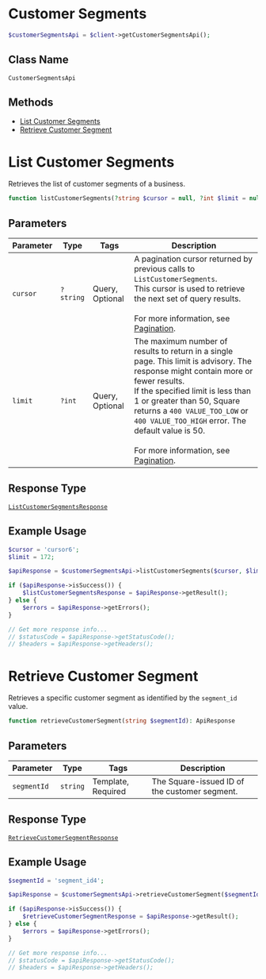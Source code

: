 # Customer Segments

```php
$customerSegmentsApi = $client->getCustomerSegmentsApi();
```

## Class Name

`CustomerSegmentsApi`

## Methods

* [List Customer Segments](../../doc/apis/customer-segments.md#list-customer-segments)
* [Retrieve Customer Segment](../../doc/apis/customer-segments.md#retrieve-customer-segment)


# List Customer Segments

Retrieves the list of customer segments of a business.

```php
function listCustomerSegments(?string $cursor = null, ?int $limit = null): ApiResponse
```

## Parameters

| Parameter | Type | Tags | Description |
|  --- | --- | --- | --- |
| `cursor` | `?string` | Query, Optional | A pagination cursor returned by previous calls to `ListCustomerSegments`.<br>This cursor is used to retrieve the next set of query results.<br><br>For more information, see [Pagination](https://developer.squareup.com/docs/build-basics/common-api-patterns/pagination). |
| `limit` | `?int` | Query, Optional | The maximum number of results to return in a single page. This limit is advisory. The response might contain more or fewer results.<br>If the specified limit is less than 1 or greater than 50, Square returns a `400 VALUE_TOO_LOW` or `400 VALUE_TOO_HIGH` error. The default value is 50.<br><br>For more information, see [Pagination](https://developer.squareup.com/docs/build-basics/common-api-patterns/pagination). |

## Response Type

[`ListCustomerSegmentsResponse`](../../doc/models/list-customer-segments-response.md)

## Example Usage

```php
$cursor = 'cursor6';
$limit = 172;

$apiResponse = $customerSegmentsApi->listCustomerSegments($cursor, $limit);

if ($apiResponse->isSuccess()) {
    $listCustomerSegmentsResponse = $apiResponse->getResult();
} else {
    $errors = $apiResponse->getErrors();
}

// Get more response info...
// $statusCode = $apiResponse->getStatusCode();
// $headers = $apiResponse->getHeaders();
```


# Retrieve Customer Segment

Retrieves a specific customer segment as identified by the `segment_id` value.

```php
function retrieveCustomerSegment(string $segmentId): ApiResponse
```

## Parameters

| Parameter | Type | Tags | Description |
|  --- | --- | --- | --- |
| `segmentId` | `string` | Template, Required | The Square-issued ID of the customer segment. |

## Response Type

[`RetrieveCustomerSegmentResponse`](../../doc/models/retrieve-customer-segment-response.md)

## Example Usage

```php
$segmentId = 'segment_id4';

$apiResponse = $customerSegmentsApi->retrieveCustomerSegment($segmentId);

if ($apiResponse->isSuccess()) {
    $retrieveCustomerSegmentResponse = $apiResponse->getResult();
} else {
    $errors = $apiResponse->getErrors();
}

// Get more response info...
// $statusCode = $apiResponse->getStatusCode();
// $headers = $apiResponse->getHeaders();
```

